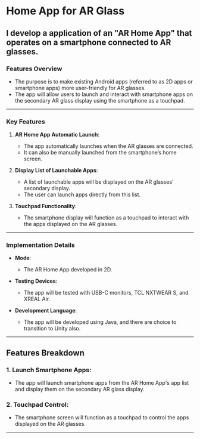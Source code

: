 # Home App for AR Glass

I develop a application of an "AR Home App" that operates on a smartphone connected to AR glasses.
---
### Features Overview

- The purpose is to make existing Android apps (referred to as 2D apps or smartphone apps) more user-friendly for AR glasses.
- The app will allow users to launch and interact with smartphone apps on the secondary AR glass display using the smartphone as a touchpad.
---
### Key Features

1. **AR Home App Automatic Launch**:
   - The app automatically launches when the AR glasses are connected.
   - It can also be manually launched from the smartphone’s home screen.

2. **Display List of Launchable Apps**:
   - A list of launchable apps will be displayed on the AR glasses' secondary display.
   - The user can launch apps directly from this list.

3. **Touchpad Functionality**:
   - The smartphone display will function as a touchpad to interact with the apps displayed on the AR glasses.
   
---

### Implementation Details

- **Mode**:
  - The AR Home App developed in 2D.

- **Testing Devices**:
  - The app will be tested with USB-C monitors, TCL NXTWEAR S, and XREAL Air.

- **Development Language**:
  - The app will be developed using Java, and there are choice to transition to Unity also.


---

## Features Breakdown

### 1. **Launch Smartphone Apps**:
   - The app will launch smartphone apps from the AR Home App's app list and display them on the secondary AR glass display.

### 2. **Touchpad Control**:
   - The smartphone screen will function as a touchpad to control the apps displayed on the AR glasses.

---
